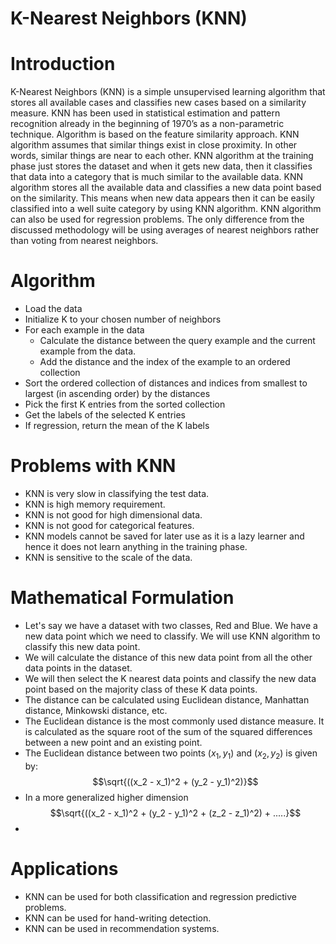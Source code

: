 # K-Nearest Neighbors (KNN)

# Introduction
K-Nearest Neighbors (KNN) is a simple unsupervised learning algorithm that stores all available cases and classifies new cases based on a similarity measure. KNN has been used in statistical estimation and pattern recognition already in the beginning of 1970’s as a non-parametric technique. Algorithm is based on the feature similarity approach. KNN algorithm assumes that similar things exist in close proximity. In other words, similar things are near to each other. KNN algorithm at the training phase just stores the dataset and when it gets new data, then it classifies that data into a category that is much similar to the available data. KNN algorithm stores all the available data and classifies a new data point based on the similarity. This means when new data appears then it can be easily classified into a well suite category by using KNN algorithm. KNN algorithm can also be used for regression problems. The only difference from the discussed methodology will be using averages of nearest neighbors rather than voting from nearest neighbors.

# Algorithm
- Load the data
- Initialize K to your chosen number of neighbors
- For each example in the data
    - Calculate the distance between the query example and the current example from the data.
    - Add the distance and the index of the example to an ordered collection
- Sort the ordered collection of distances and indices from smallest to largest (in ascending order) by the distances
- Pick the first K entries from the sorted collection
- Get the labels of the selected K entries
- If regression, return the mean of the K labels

# Problems with KNN
- KNN is very slow in classifying the test data.
- KNN is high memory requirement.
- KNN is not good for high dimensional data.
- KNN is not good for categorical features.
- KNN models cannot be saved for later use as it is a lazy learner and hence it does not learn anything in the training phase.
- KNN is sensitive to the scale of the data.


# Mathematical Formulation
- Let's say we have a dataset with two classes, Red and Blue. We have a new data point which we need to classify. We will use KNN algorithm to classify this new data point.
- We will calculate the distance of this new data point from all the other data points in the dataset.
- We will then select the K nearest data points and classify the new data point based on the majority class of these K data points.
- The distance can be calculated using Euclidean distance, Manhattan distance, Minkowski distance, etc.
- The Euclidean distance is the most commonly used distance measure. It is calculated as the square root of the sum of the squared differences between a new point and an existing point.
- The Euclidean distance between two points $(x_1, y_1)$ and $(x_2, y_2)$ is given by:
  $$\sqrt{((x_2 - x_1)^2 + (y_2 - y_1)^2)}$$
- In a more generalized higher dimension $$\sqrt{((x_2 - x_1)^2 + (y_2 - y_1)^2 + (z_2 - z_1)^2) + .....}$$
- 


# Applications
- KNN can be used for both classification and regression predictive problems.
- KNN can be used for hand-writing detection.
- KNN can be used in recommendation systems.